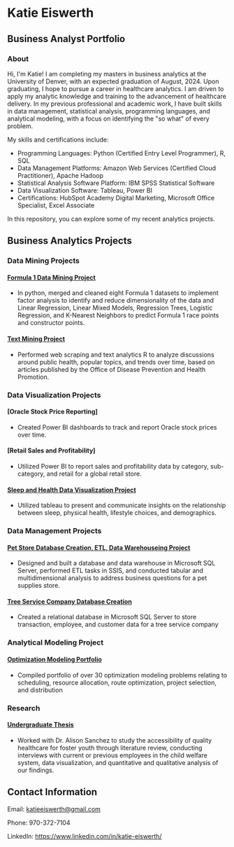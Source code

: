 # Katie Eiswerth 
## Business Analyst Portfolio


### About
Hi, I'm Katie! I am completing my masters in business analytics at the University of Denver, with an expected graduation of August, 2024. Upon graduating, I hope to pursue a career in healthcare analytics. I am driven to apply my analytic knowledge and training to the advancement of healthcare delivery. In my previous professional and academic work, I have built skills in data management, statistical analysis, programming languages, and analytical modeling, with a focus on identifying the "so what" of every problem.

My skills and certifications include:
- Programming Languages: Python (Certified Entry Level Programmer), R, SQL
- Data Management Platforms: Amazon Web Services (Certified Cloud Practitioner), Apache Hadoop
- Statistical Analysis Software Platform: IBM SPSS Statistical Software
- Data Visualization Software: Tableau, Power BI
- Certifications: HubSpot Academy Digital Marketing, Microsoft Office Specialist, Excel Associate 

In this repository, you can explore some of my recent analytics projects. 



## Business Analytics Projects

### Data Mining Projects

#### [Formula 1 Data Mining Project](https://github.com/katie-eiswerth/F1-Data-Mining-Project/tree/main)
- In python, merged and cleaned eight Formula 1 datasets to implement factor analysis to identify and reduce dimensionality of the data and Linear Regression, Linear Mixed Models, Regression Trees, Logistic Regression, and K-Nearest Neighbors to predict Formula 1 race points and constructor points.

#### [Text Mining Project](https://github.com/katie-eiswerth/health.gov-Text-Mining-Project)
- Performed web scraping and text analytics R to analyze discussions around public health, popular topics, and trends over time, based on articles published by the Office of Disease Prevention and Health Promotion.

### Data Visualization Projects

#### [Oracle Stock Price Reporting]
- Created Power BI dashboards to track and report Oracle stock prices over time.
  
#### [Retail Sales and Profitability]
- Utilized Power BI to report sales and profitability data by category, sub-category, and retail for a global retail store.

#### [Sleep and Health Data Visualization Project](https://github.com/katie-eiswerth/Sleep-and-Health-Data-Visualization)
- Utilized tableau to present and communicate insights on the relationship between sleep, physical health, lifestyle choices, and demographics.
  
### Data Management Projects 

#### [Pet Store Database Creation, ETL, Data Warehouseing Project](https://github.com/katie-eiswerth/Data-Warehousing-Project)
- Designed and built a database and data warehouse in Microsoft SQL Server, performed ETL tasks in SSIS, and conducted tabular and multidimensional analysis to address business questions for a pet supplies store. 

#### [Tree Service Company Database Creation](https://github.com/katie-eiswerth/Tree-Service-Database-Creation-Project)
- Created a relational database in Microsoft SQL Server to store transaction, employee, and customer data for a tree service company

### Analytical Modeling Project

#### [Optimization Modeling Portfolio](https://github.com/katie-eiswerth/Optimization-Portfolio)
- Compiled portfolio of over 30 optimization modeling problems relating to scheduling, resource allocation, route optimization, project selection, and distribution

### Research

#### [Undergraduate Thesis](https://github.com/katie-eiswerth/Research-Thesis)           
- Worked with Dr. Alison Sanchez to study the accessibility of quality healthcare for foster youth through literature review, conducting interviews with current or previous employees in the child welfare system, data visualization, and quantitative and qualitative analysis of our findings.  

## Contact Information
Email: katieeiswerth@gmail.com

Phone: 970-372-7104

LinkedIn: https://www.linkedin.com/in/katie-eiswerth/
